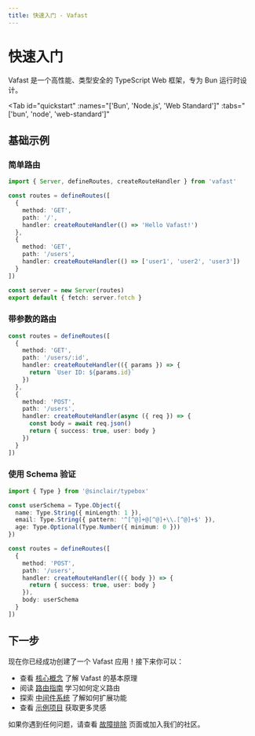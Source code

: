 ```yaml
---
title: 快速入门 - Vafast
---
```


<script setup>
import Card from './components/nearl/card.vue'
import Deck from './components/nearl/card-deck.vue'
import Tab from './components/fern/tab.vue'
</script>

# 快速入门

Vafast 是一个高性能、类型安全的 TypeScript Web 框架，专为 Bun 运行时设计。

<Tab
	id="quickstart"
	:names="['Bun', 'Node.js', 'Web Standard']"
	:tabs="['bun', 'node', 'web-standard']"
>

<template v-slot:bun>

Vafast 针对 Bun 进行了优化，Bun 是一种旨在作为 Node.js 的直接替代品的 JavaScript 运行时。

你可以使用下面的命令安装 Bun：

::: code-group

```bash [MacOS/Linux]
curl -fsSL https://bun.sh/install | bash
```

```bash [Windows]
powershell -c "irm bun.sh/install.ps1 | iex"
```

:::

<Tab
	id="quickstart"
	:names="['自动安装', '手动安装']"
	:tabs="['auto', 'manual']"
>

<template v-slot:auto>

我们建议使用 `bun create vafast` 启动一个新的 Vafast 服务器，该命令会自动设置所有内容。

```bash
bun create vafast my-app
```

完成后，你应该会在目录中看到名为 `my-app` 的文件夹。

```bash
cd my-app
```

通过以下命令启动开发服务器：

```bash
bun dev
```

访问 [localhost:3000](http://localhost:3000) 应该会显示 "Hello Vafast"。

::: tip
Vafast 提供了 `dev` 命令，能够在文件更改时自动重新加载你的服务器。
:::

</template>

<template v-slot:manual>

要手动创建一个新的 Vafast 应用，请将 Vafast 作为一个包安装：

```bash
bun add vafast
bun add -d @types/bun
```

这将安装 Vafast 和 Bun 的类型定义。

创建一个新文件 `src/index.ts`，并添加以下代码：

```typescript
import { Server, defineRoutes, createRouteHandler } from 'vafast'

const routes = defineRoutes([
  {
    method: 'GET',
    path: '/',
    handler: createRouteHandler(() => 'Hello Vafast!')
  }
])

const server = new Server(routes)
export default { fetch: server.fetch }
```

保存文件后，运行以下命令启动开发服务器：

```bash
bun run --hot src/index.ts
```

</template>

</Tab>

</template>

<template v-slot:node>

Vafast 也支持 Node.js 环境。

首先安装 Node.js（推荐版本 18+），然后安装 Vafast：

```bash
npm install vafast
```

创建一个新文件 `src/index.ts`：

```typescript
import { Server, defineRoutes, createRouteHandler } from 'vafast'

const routes = defineRoutes([
  {
    method: 'GET',
    path: '/',
    handler: createRouteHandler(() => 'Hello Vafast!')
  }
])

const server = new Server(routes)
export default { fetch: server.fetch }
```

使用 Node.js 启动：

```bash
node --loader ts-node/esm src/index.ts
```

</template>

<template v-slot:web-standard>

Vafast 基于 Web 标准构建，可以在任何支持 Web 标准的运行时中运行。

```bash
npm install vafast
```

创建应用文件：

```typescript
import { Server, defineRoutes, createRouteHandler } from 'vafast'

const routes = defineRoutes([
  {
    method: 'GET',
    path: '/',
    handler: createRouteHandler(() => 'Hello Vafast!')
  }
])

const server = new Server(routes)
export default { fetch: server.fetch }
```

</template>

</Tab>

## 基础示例

### 简单路由

```typescript
import { Server, defineRoutes, createRouteHandler } from 'vafast'

const routes = defineRoutes([
  {
    method: 'GET',
    path: '/',
    handler: createRouteHandler(() => 'Hello Vafast!')
  },
  {
    method: 'GET',
    path: '/users',
    handler: createRouteHandler(() => ['user1', 'user2', 'user3'])
  }
])

const server = new Server(routes)
export default { fetch: server.fetch }
```

### 带参数的路由

```typescript
const routes = defineRoutes([
  {
    method: 'GET',
    path: '/users/:id',
    handler: createRouteHandler(({ params }) => {
      return `User ID: ${params.id}`
    })
  },
  {
    method: 'POST',
    path: '/users',
    handler: createRouteHandler(async ({ req }) => {
      const body = await req.json()
      return { success: true, user: body }
    })
  }
])
```

### 使用 Schema 验证

```typescript
import { Type } from '@sinclair/typebox'

const userSchema = Type.Object({
  name: Type.String({ minLength: 1 }),
  email: Type.String({ pattern: '^[^@]+@[^@]+\\.[^@]+$' }),
  age: Type.Optional(Type.Number({ minimum: 0 }))
})

const routes = defineRoutes([
  {
    method: 'POST',
    path: '/users',
    handler: createRouteHandler(({ body }) => {
      return { success: true, user: body }
    }),
    body: userSchema
  }
])
```

## 下一步

现在你已经成功创建了一个 Vafast 应用！接下来你可以：

- 查看 [核心概念](/key-concept) 了解 Vafast 的基本原理
- 阅读 [路由指南](/routing) 学习如何定义路由
- 探索 [中间件系统](/middleware) 了解如何扩展功能
- 查看 [示例项目](/examples) 获取更多灵感

如果你遇到任何问题，请查看 [故障排除](/troubleshooting) 页面或加入我们的社区。
